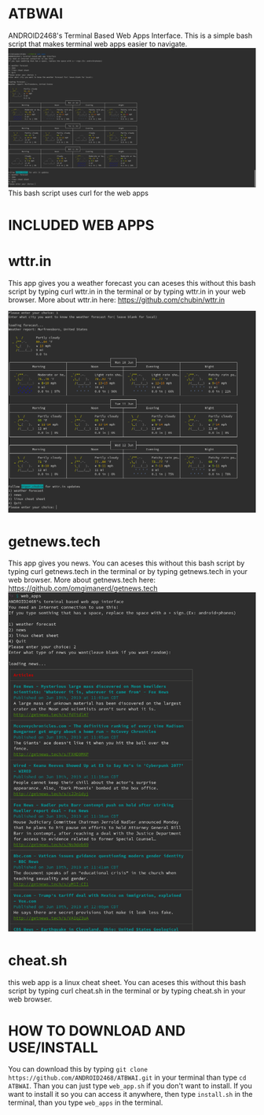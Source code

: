 # ATBWAI
ANDROID2468's Terminal Based Web Apps Interface. This is a simple bash script that makes terminal web apps easier to navigate.
![alt text](https://github.com/ANDROID2468/ATBWAI/blob/master/Screenshot%20from%202019-06-10%2015-25-51.png)
This bash script uses curl for the web apps
# INCLUDED WEB APPS

# wttr.in
This app gives you a weather forecast
you can aceses this without this bash script by typing curl wttr.in in the terminal or by typing wttr.in in your web browser.
More about wttr.in here: https://github.com/chubin/wttr.in

![alt text](https://github.com/ANDROID2468/ATBWAI/blob/master/wttr.in.png)

# getnews.tech
This app gives you news.
You can aceses this without this bash script by typing curl getnews.tech in the terminal or by typing getnews.tech in your web browser.
More about getnews.tech here: https://github.com/omgimanerd/getnews.tech
![alt text](https://github.com/ANDROID2468/ATBWAI/blob/master/curl%20getnews.tech.png)

# cheat.sh
this web app is a linux cheat sheet.
You can aceses this without this bash script by typing curl cheat.sh in the terminal or by typing cheat.sh in your web browser.

# HOW TO DOWNLOAD AND USE/INSTALL

You can download this by typing `git clone https://github.com/ANDROID2468/ATBWAI.git` in your terminal
than type `cd ATBWAI`. Than you can just type `web_app.sh` if you don't want to install. If you want to install it so you can access it  anywhere, then type `install.sh`  in the terminal, than you type `web_apps` in the terminal.
